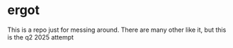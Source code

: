 # ergot

This is a repo just for messing around. There are many other like it, but this is the q2 2025 attempt

